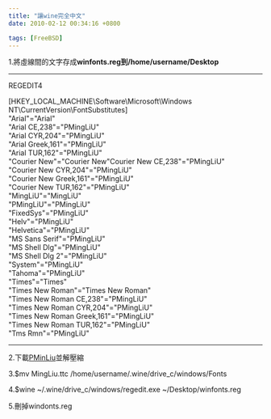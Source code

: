 ```yaml
---
title: "讓wine完全中文"
date: 2010-02-12 00:34:16 +0800

tags: [FreeBSD]
---
```



1.將虛線間的文字存成<strong>winfonts.reg到/home/username/Desktop</strong>



---------



REGEDIT4



[HKEY_LOCAL_MACHINE\Software\Microsoft\Windows NT\CurrentVersion\FontSubstitutes]<br />"Arial"="Arial"<br />"Arial CE,238"="PMingLiU"<br />"Arial CYR,204"="PMingLiU"<br />"Arial Greek,161"="PMingLiU"<br />"Arial TUR,162"="PMingLiU"<br />"Courier New"="Courier New"Courier New CE,238"="PMingLiU"<br />"Courier New CYR,204"="PMingLiU"<br />"Courier New Greek,161"="PMingLiU"<br />"Courier New TUR,162"="PMingLiU"<br />"MingLiU"="MingLiU"<br />"PMingLiU"="PMingLiU"<br />"FixedSys"="PMingLiU"<br />"Helv"="PMingLiU"<br />"Helvetica"="PMingLiU"<br />"MS Sans Serif"="PMingLiU"<br />"MS Shell Dlg"="PMingLiU"<br />"MS Shell Dlg 2"="PMingLiU"<br />"System"="PMingLiU"<br />"Tahoma"="PMingLiU"<br />"Times"="Times"<br />"Times New Roman"="Times New Roman"<br />"Times New Roman CE,238"="PMingLiU"<br />"Times New Roman CYR,204"="PMingLiU"<br />"Times New Roman Greek,161"="PMingLiU"<br />"Times New Roman TUR,162"="PMingLiU"<br />"Tms Rmn"="PMingLiU"



---------



2.下載<a href="http://mingliu.myweb.hinet.net/MingLiu/MingLiU.zip">PMinLiu</a>並解壓縮



3.$mv MingLiu.ttc /home/username/.wine/drive_c/windows/Fonts



4.$wine ~/.wine/drive_c/windows/regedit.exe ~/Desktop/winfonts.reg



5.刪掉windonts.reg


